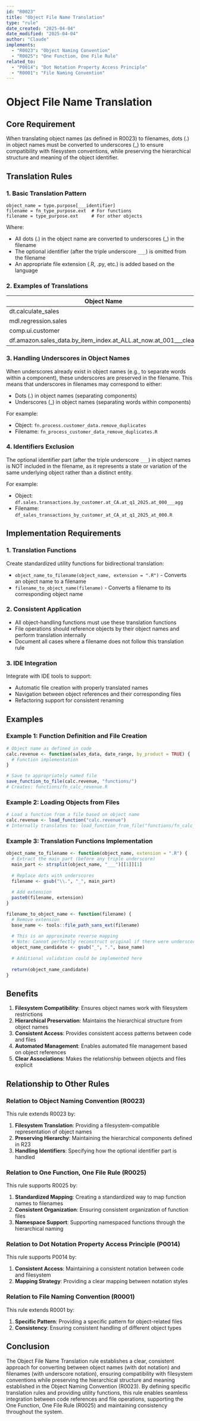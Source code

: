```yaml
---
id: "R0023"
title: "Object File Name Translation"
type: "rule"
date_created: "2025-04-04"
date_modified: "2025-04-04"
author: "Claude"
implements:
  - "R0023": "Object Naming Convention"
  - "R0025": "One Function, One File Rule"
related_to:
  - "P0014": "Dot Notation Property Access Principle"
  - "R0001": "File Naming Convention"
---
```


# Object File Name Translation

## Core Requirement

When translating object names (as defined in R0023) to filenames, dots (.) in object names must be converted to underscores (_) to ensure compatibility with filesystem conventions, while preserving the hierarchical structure and meaning of the object identifier.

## Translation Rules

### 1. Basic Translation Pattern

```
object_name = type.purpose[___identifier]
filename = fn_type_purpose.ext  # For functions
filename = type_purpose.ext     # For other objects
```

Where:
- All dots (.) in the object name are converted to underscores (_) in the filename
- The optional identifier (after the triple underscore `___`) is omitted from the filename
- An appropriate file extension (.R, .py, etc.) is added based on the language

### 2. Examples of Translations

| Object Name | Filename |
|-------------|----------|
| dt.calculate_sales | fn_dt_calculate_sales.R |
| mdl.regression.sales | mdl_regression_sales.R |
| comp.ui.customer | comp_ui_customer.R |
| df.amazon.sales_data.by_item_index.at_ALL.at_now.at_001___clean | df_amazon_sales_data_by_item_index_at_ALL_at_now_at_001.R |

### 3. Handling Underscores in Object Names

When underscores already exist in object names (e.g., to separate words within a component), these underscores are preserved in the filename. This means that underscores in filenames may correspond to either:
- Dots (.) in object names (separating components)
- Underscores (_) in object names (separating words within components)

For example:
- Object: `fn.process.customer_data.remove_duplicates`
- Filename: `fn_process_customer_data_remove_duplicates.R`

### 4. Identifiers Exclusion

The optional identifier part (after the triple underscore `___`) in object names is NOT included in the filename, as it represents a state or variation of the same underlying object rather than a distinct entity.

For example:
- Object: `df.sales.transactions.by_customer.at_CA.at_q1_2025.at_000___agg`
- Filename: `df_sales_transactions_by_customer_at_CA_at_q1_2025_at_000.R`

## Implementation Requirements

### 1. Translation Functions

Create standardized utility functions for bidirectional translation:
- `object_name_to_filename(object_name, extension = ".R")` - Converts an object name to a filename
- `filename_to_object_name(filename)` - Converts a filename to its corresponding object name

### 2. Consistent Application

- All object-handling functions must use these translation functions
- File operations should reference objects by their object names and perform translation internally
- Document all cases where a filename does not follow this translation rule

### 3. IDE Integration

Integrate with IDE tools to support:
- Automatic file creation with properly translated names
- Navigation between object references and their corresponding files
- Refactoring support for consistent renaming

## Examples

### Example 1: Function Definition and File Creation

```r
# Object name as defined in code
calc.revenue <- function(sales_data, date_range, by_product = TRUE) {
  # Function implementation
}

# Save to appropriately named file
save_function_to_file(calc.revenue, "functions/")
# Creates: functions/fn_calc_revenue.R
```

### Example 2: Loading Objects from Files

```r
# Load a function from a file based on object name
calc.revenue <- load_function("calc.revenue")
# Internally translates to: load_function_from_file("functions/fn_calc_revenue.R")
```

### Example 3: Translation Functions Implementation

```r
object_name_to_filename <- function(object_name, extension = ".R") {
  # Extract the main part (before any triple underscore)
  main_part <- strsplit(object_name, "___")[[1]][1]
  
  # Replace dots with underscores
  filename <- gsub("\\.", "_", main_part)
  
  # Add extension
  paste0(filename, extension)
}

filename_to_object_name <- function(filename) {
  # Remove extension
  base_name <- tools::file_path_sans_ext(filename)
  
  # This is an approximate reverse mapping
  # Note: Cannot perfectly reconstruct original if there were underscores in components
  object_name_candidate <- gsub("_", ".", base_name)
  
  # Additional validation could be implemented here
  
  return(object_name_candidate)
}
```

## Benefits

1. **Filesystem Compatibility**: Ensures object names work with filesystem restrictions
2. **Hierarchical Preservation**: Maintains the hierarchical structure from object names
3. **Consistent Access**: Provides consistent access patterns between code and files
4. **Automated Management**: Enables automated file management based on object references
5. **Clear Associations**: Makes the relationship between objects and files explicit

## Relationship to Other Rules

### Relation to Object Naming Convention (R0023)

This rule extends R0023 by:
1. **Filesystem Translation**: Providing a filesystem-compatible representation of object names
2. **Preserving Hierarchy**: Maintaining the hierarchical components defined in R23
3. **Handling Identifiers**: Specifying how the optional identifier part is handled

### Relation to One Function, One File Rule (R0025)

This rule supports R0025 by:
1. **Standardized Mapping**: Creating a standardized way to map function names to filenames
2. **Consistent Organization**: Ensuring consistent organization of function files
3. **Namespace Support**: Supporting namespaced functions through the hierarchical naming

### Relation to Dot Notation Property Access Principle (P0014)

This rule supports P0014 by:
1. **Consistent Access**: Maintaining a consistent notation between code and filesystem
2. **Mapping Strategy**: Providing a clear mapping between notation styles

### Relation to File Naming Convention (R0001)

This rule extends R0001 by:
1. **Specific Pattern**: Providing a specific pattern for object-related files
2. **Consistency**: Ensuring consistent handling of different object types

## Conclusion

The Object File Name Translation rule establishes a clear, consistent approach for converting between object names (with dot notation) and filenames (with underscore notation), ensuring compatibility with filesystem conventions while preserving the hierarchical structure and meaning established in the Object Naming Convention (R0023). By defining specific translation rules and providing utility functions, this rule enables seamless integration between code references and file operations, supporting the One Function, One File Rule (R0025) and maintaining consistency throughout the system.
